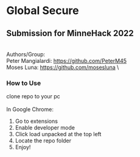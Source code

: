 # Global Secure

## Submission for MinneHack 2022

\
Authors/Group: \
Peter Mangialardi: https://github.com/PeterM45 \
Moses Luna: https://github.com/mosesluna 
\

### How to Use
clone repo to your pc \
\
In Google Chrome:  
1. Go to extensions
2. Enable developer mode
3. Click load unpacked at the top left
4. Locate the repo folder
5. Enjoy!
